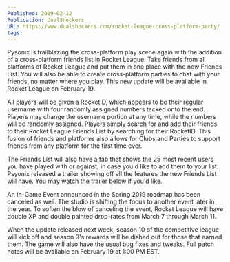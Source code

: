 ```yaml
---
Published: 2019-02-12
Publication: DualShockers
URL: https://www.dualshockers.com/rocket-league-cross-platform-party/
tags: 
---
```

Pysonix is trailblazing the cross-platform play scene again with the addition of a cross-platform friends list in Rocket League. Take friends from all platforms of Rocket League and put them in one place with the new Friends List. You will also be able to create cross-platform parties to chat with your friends, no matter where you play. This new update will be available in Rocket League on February 19.

All players will be given a RocketID, which appears to be their regular username with four randomly assigned numbers tacked onto the end. Players may change the username portion at any time, while the numbers will be randomly assigned. Players simply search for and add their friends to their Rocket League Friends List by searching for their RocketID. This fusion of friends and platforms also allows for Clubs and Parties to support friends from any platform for the first time ever.

The Friends List will also have a tab that shows the 25 most recent users you have played with or against, in case you'd like to add them to your list. Psyonix released a trailer showing off all the features the new Friends List will have. You may watch the trailer below if you'd like.

An In-Game Event announced in the Spring 2019 roadmap has been canceled as well. The studio is shifting the focus to another event later in the year. To soften the blow of canceling the event, Rocket League will have double XP and double painted drop-rates from March 7 through March 11.

When the update released next week, season 10 of the competitive league will kick off and season 9's rewards will be dished out for those that earned them. The game will also have the usual bug fixes and tweaks. Full patch notes will be available on February 19 at 1:00 PM EST.